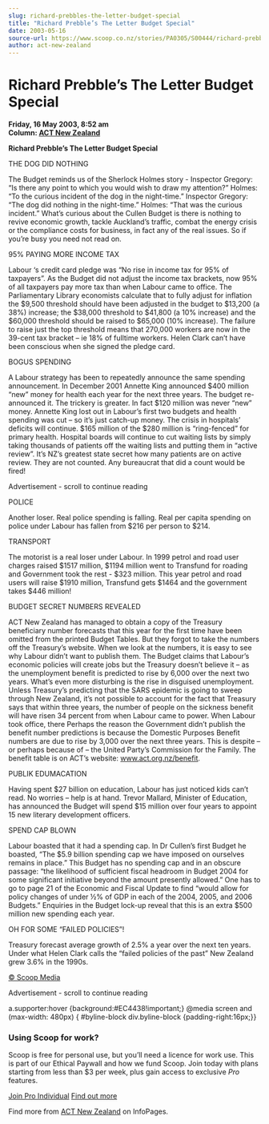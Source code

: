 ```yaml
---
slug: richard-prebbles-the-letter-budget-special
title: "Richard Prebble’s The Letter Budget Special"
date: 2003-05-16
source-url: https://www.scoop.co.nz/stories/PA0305/S00444/richard-prebbles-the-letter-budget-special.htm
author: act-new-zealand
---
```

Richard Prebble’s The Letter Budget Special
===========================================

**Friday, 16 May 2003, 8:52 am**  
**Column: [ACT New Zealand](https://info.scoop.co.nz/ACT_New_Zealand)**

  

**Richard Prebble’s The Letter Budget Special**

THE DOG DID NOTHING

The Budget reminds us of the Sherlock Holmes story - Inspector Gregory: “Is there any point to which you would wish to draw my attention?” Holmes: “To the curious incident of the dog in the night-time.” Inspector Gregory: “The dog did nothing in the night-time.” Holmes: “That was the curious incident.” What’s curious about the Cullen Budget is there is nothing to revive economic growth, tackle Auckland’s traffic, combat the energy crisis or the compliance costs for business, in fact any of the real issues. So if you’re busy you need not read on.

95% PAYING MORE INCOME TAX

Labour ‘s credit card pledge was “No rise in income tax for 95% of taxpayers”. As the Budget did not adjust the income tax brackets, now 95% of all taxpayers pay more tax than when Labour came to office. The Parliamentary Library economists calculate that to fully adjust for inflation the $9,500 threshold should have been adjusted in the budget to $13,200 (a 38%) increase; the $38,000 threshold to $41,800 (a 10% increase) and the $60,000 threshold should be raised to $65,000 (10% increase). The failure to raise just the top threshold means that 270,000 workers are now in the 39-cent tax bracket – ie 18% of fulltime workers. Helen Clark can’t have been conscious when she signed the pledge card.

BOGUS SPENDING

A Labour strategy has been to repeatedly announce the same spending announcement. In December 2001 Annette King announced $400 million “new” money for health each year for the next three years. The budget re-announced it. The trickery is greater. In fact $120 million was never “new” money. Annette King lost out in Labour’s first two budgets and health spending was cut – so it’s just catch-up money. The crisis in hospitals’ deficits will continue. $165 million of the $280 million is “ring-fenced” for primary health. Hospital boards will continue to cut waiting lists by simply taking thousands of patients off the waiting lists and putting them in “active review”. It’s NZ’s greatest state secret how many patients are on active review. They are not counted. Any bureaucrat that did a count would be fired!

Advertisement - scroll to continue reading





POLICE

Another loser. Real police spending is falling. Real per capita spending on police under Labour has fallen from $216 per person to $214.

TRANSPORT

The motorist is a real loser under Labour. In 1999 petrol and road user charges raised $1517 million, $1194 million went to Transfund for roading and Government took the rest - $323 million. This year petrol and road users will raise $1910 million, Transfund gets $1464 and the government takes $446 million!

BUDGET SECRET NUMBERS REVEALED

ACT New Zealand has managed to obtain a copy of the Treasury beneficiary number forecasts that this year for the first time have been omitted from the printed Budget Tables. But they forgot to take the numbers off the Treasury’s website. When we look at the numbers, it is easy to see why Labour didn’t want to publish them. The Budget claims that Labour’s economic policies will create jobs but the Treasury doesn’t believe it – as the unemployment benefit is predicted to rise by 6,000 over the next two years. What’s even more disturbing is the rise in disguised unemployment. Unless Treasury’s predicting that the SARS epidemic is going to sweep through New Zealand, it’s not possible to account for the fact that Treasury says that within three years, the number of people on the sickness benefit will have risen 34 percent from when Labour came to power. When Labour took office, there Perhaps the reason the Government didn’t publish the benefit number predictions is because the Domestic Purposes Benefit numbers are due to rise by 3,000 over the next three years. This is despite – or perhaps because of – the United Party’s Commission for the Family. The benefit table is on ACT’s website: www.act.org.nz/benefit.

PUBLIK EDUMACATION

Having spent $27 billion on education, Labour has just noticed kids can’t read. No worries – help is at hand. Trevor Mallard, Minister of Education, has announced the Budget will spend $15 million over four years to appoint 15 new literary development officers.

SPEND CAP BLOWN

Labour boasted that it had a spending cap. In Dr Cullen’s first Budget he boasted, “The $5.9 billion spending cap we have imposed on ourselves remains in place.” This Budget has no spending cap and in an obscure passage: “the likelihood of sufficient fiscal headroom in Budget 2004 for some significant initiative beyond the amount presently allowed.” One has to go to page 21 of the Economic and Fiscal Update to find “would allow for policy changes of under ½% of GDP in each of the 2004, 2005, and 2006 Budgets.” Enquiries in the Budget lock-up reveal that this is an extra $500 million new spending each year.

OH FOR SOME “FAILED POLICIES”!

Treasury forecast average growth of 2.5% a year over the next ten years. Under what Helen Clark calls the “failed policies of the past” New Zealand grew 3.6% in the 1990s.

  

[© Scoop Media](http://www.scoop.co.nz/about/terms.html)  

Advertisement - scroll to continue reading



a.supporter:hover {background:#EC4438!important;} @media screen and (max-width: 480px) { #byline-block div.byline-block {padding-right:16px;}}

### Using Scoop for work?

Scoop is free for personal use, but you’ll need a licence for work use. This is part of our Ethical Paywall and how we fund Scoop. Join today with plans starting from less than $3 per week, plus gain access to exclusive _Pro_ features.  
  
[Join Pro Individual](https://pro.scoop.co.nz/Individual/?from=ProIn24) [Find out more](https://pro.scoop.co.nz/using-scoop-for-work/?from=ProIn24)

Find more from [ACT New Zealand](https://info.scoop.co.nz/ACT_New_Zealand) on InfoPages.